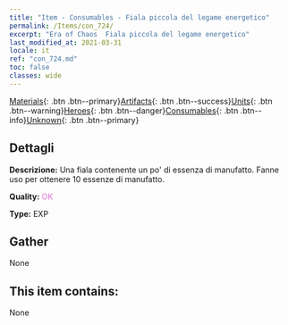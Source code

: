 ```yaml
---
title: "Item - Consumables - Fiala piccola del legame energetico"
permalink: /Items/con_724/
excerpt: "Era of Chaos  Fiala piccola del legame energetico"
last_modified_at: 2021-03-31
locale: it
ref: "con_724.md"
toc: false
classes: wide
---
```

 [Materials](/it/Items/){: .btn .btn--primary}[Artifacts](/it/Items/Artifacts/){: .btn .btn--success}[Units](/it/Items/Units/){: .btn .btn--warning}[Heroes](/it/Items/Heroes/){: .btn .btn--danger}[Consumables](/it/Items/Consumables/){: .btn .btn--info}[Unknown](/it/Items/Unknown/){: .btn .btn--primary}

## Dettagli
 **Descrizione:** Una fiala contenente un po' di essenza di manufatto. Fanne uso per ottenere 10 essenze di manufatto.

 **Quality:** <span style="color: #DA70D6">OK</span>

 **Type:** EXP

## Gather

  None

## This item contains:

  None

